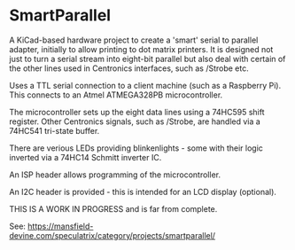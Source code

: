 # SmartParallel

A KiCad-based hardware project to create a 'smart' serial to parallel adapter, initially to allow printing to dot matrix printers. It is designed not just to turn a serial stream into eight-bit parallel but also deal with certain of the other lines used in Centronics interfaces, such as /Strobe etc.

Uses a TTL serial connection to a client machine (such as a Raspberry Pi). This connects to an Atmel ATMEGA328PB microcontroller.

The microcontroller sets up the eight data lines using a 74HC595 shift register. Other Centronics signals, such as /Strobe, are handled via a 74HC541 tri-state buffer.

There are verious LEDs providing blinkenlights - some with their logic inverted via a 74HC14 Schmitt inverter IC.

An ISP header allows programming of the microcontroller.

An I2C header is provided - this is intended for an LCD display (optional).

THIS IS A WORK IN PROGRESS and is far from complete.

See: https://mansfield-devine.com/speculatrix/category/projects/smartparallel/
